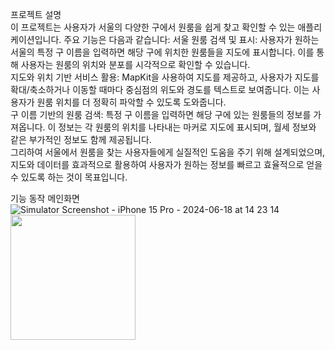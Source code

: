 프로젝트 설명 <br>
이 프로젝트는 사용자가 서울의 다양한 구에서 원룸을 쉽게 찾고 확인할 수 있는 애플리케이션입니다. 주요 기능은 다음과 같습니다:
서울 원룸 검색 및 표시: 사용자가 원하는 서울의 특정 구 이름을 입력하면 해당 구에 위치한 원룸들을 지도에 표시합니다. 이를 통해 사용자는 원룸의 위치와 분포를 시각적으로 확인할 수 있습니다. <br>
지도와 위치 기반 서비스 활용: MapKit을 사용하여 지도를 제공하고, 사용자가 지도를 확대/축소하거나 이동할 때마다 중심점의 위도와 경도를 텍스트로 보여줍니다. 이는 사용자가 원룸 위치를 더 정확히 파악할 수 있도록 도와줍니다. <br>
구 이름 기반의 원룸 검색: 특정 구 이름을 입력하면 해당 구에 있는 원룸들의 정보를 가져옵니다. 이 정보는 각 원룸의 위치를 나타내는 마커로 지도에 표시되며, 월세 정보와 같은 부가적인 정보도 함께 제공됩니다. <br>
그리하여 서울에서 원룸을 찾는 사용자들에게 실질적인 도움을 주기 위해 설계되었으며, 지도와 데이터를 효과적으로 활용하여 사용자가 원하는 정보를 빠르고 효율적으로 얻을 수 있도록 하는 것이 목표입니다.<br>

기능 동작
메인화면 <br>
![Simulator Screenshot - iPhone 15 Pro - 2024-06-18 at 14 23 14](https://github.com/kimjunghwannn/LastProject/assets/157611169/9b24f5eb-7896-4f78-a5dc-4b424e938d2b)
<img src="[https://user-images.githubusercontent.com/50612841/130802756-cc322b08-06e5-4847-959b-2bd28e6ef3de.jpeg](https://github.com/kimjunghwannn/LastProject/assets/157611169/9b24f5eb-7896-4f78-a5dc-4b424e938d2b)" width="200" height="200"/>
